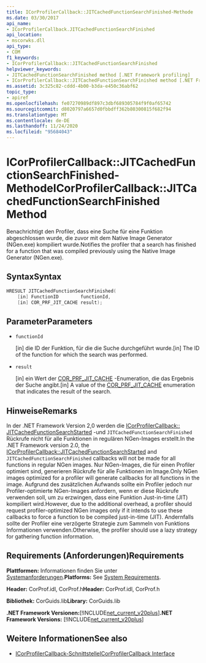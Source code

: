```yaml
---
title: ICorProfilerCallback::JITCachedFunctionSearchFinished-Methode
ms.date: 03/30/2017
api_name:
- ICorProfilerCallback.JITCachedFunctionSearchFinished
api_location:
- mscorwks.dll
api_type:
- COM
f1_keywords:
- ICorProfilerCallback::JITCachedFunctionSearchFinished
helpviewer_keywords:
- JITCachedFunctionSearchFinished method [.NET Framework profiling]
- ICorProfilerCallback::JITCachedFunctionSearchFinished method [.NET Framework profiling]
ms.assetid: 3c325c82-cddd-4b00-b3da-e450c36abf62
topic_type:
- apiref
ms.openlocfilehash: fe07270989df897c3dbf689305784f9f0af65742
ms.sourcegitcommit: d8020797a6657d0fbbdff362b80300815f682f94
ms.translationtype: MT
ms.contentlocale: de-DE
ms.lasthandoff: 11/24/2020
ms.locfileid: "95684043"
---
```

# <a name="icorprofilercallbackjitcachedfunctionsearchfinished-method"></a><span data-ttu-id="432c8-102">ICorProfilerCallback::JITCachedFunctionSearchFinished-Methode</span><span class="sxs-lookup"><span data-stu-id="432c8-102">ICorProfilerCallback::JITCachedFunctionSearchFinished Method</span></span>

<span data-ttu-id="432c8-103">Benachrichtigt den Profiler, dass eine Suche für eine Funktion abgeschlossen wurde, die zuvor mit dem Native Image Generator (NGen.exe) kompiliert wurde.</span><span class="sxs-lookup"><span data-stu-id="432c8-103">Notifies the profiler that a search has finished for a function that was compiled previously using the Native Image Generator (NGen.exe).</span></span>  
  
## <a name="syntax"></a><span data-ttu-id="432c8-104">Syntax</span><span class="sxs-lookup"><span data-stu-id="432c8-104">Syntax</span></span>  
  
```cpp  
HRESULT JITCachedFunctionSearchFinished(  
    [in] FunctionID        functionId,  
    [in] COR_PRF_JIT_CACHE result);  
```  
  
## <a name="parameters"></a><span data-ttu-id="432c8-105">Parameter</span><span class="sxs-lookup"><span data-stu-id="432c8-105">Parameters</span></span>

- `functionId`

  <span data-ttu-id="432c8-106">\[in] die ID der Funktion, für die die Suche durchgeführt wurde.</span><span class="sxs-lookup"><span data-stu-id="432c8-106">\[in] The ID of the function for which the search was performed.</span></span>

- `result`

  <span data-ttu-id="432c8-107">\[in] ein Wert der [COR_PRF_JIT_CACHE](cor-prf-jit-cache-enumeration.md) -Enumeration, die das Ergebnis der Suche angibt.</span><span class="sxs-lookup"><span data-stu-id="432c8-107">\[in] A value of the [COR_PRF_JIT_CACHE](cor-prf-jit-cache-enumeration.md) enumeration that indicates the result of the search.</span></span>

## <a name="remarks"></a><span data-ttu-id="432c8-108">Hinweise</span><span class="sxs-lookup"><span data-stu-id="432c8-108">Remarks</span></span>  

 <span data-ttu-id="432c8-109">In der .NET Framework Version 2,0 werden die [ICorProfilerCallback:: JITCachedFunctionSearchStarted](icorprofilercallback-jitcachedfunctionsearchstarted-method.md) -und `JITCachedFunctionSearchFinished` Rückrufe nicht für alle Funktionen in regulären NGen-Images erstellt.</span><span class="sxs-lookup"><span data-stu-id="432c8-109">In the .NET Framework version 2.0, the [ICorProfilerCallback::JITCachedFunctionSearchStarted](icorprofilercallback-jitcachedfunctionsearchstarted-method.md) and `JITCachedFunctionSearchFinished` callbacks will not be made for all functions in regular NGen images.</span></span> <span data-ttu-id="432c8-110">Nur NGen-Images, die für einen Profiler optimiert sind, generieren Rückrufe für alle Funktionen im Image.</span><span class="sxs-lookup"><span data-stu-id="432c8-110">Only NGen images optimized for a profiler will generate callbacks for all functions in the image.</span></span> <span data-ttu-id="432c8-111">Aufgrund des zusätzlichen Aufwands sollte ein Profiler jedoch nur Profiler-optimierte NGen-Images anfordern, wenn er diese Rückrufe verwenden soll, um zu erzwingen, dass eine Funktion Just-in-time (JIT) kompiliert wird.</span><span class="sxs-lookup"><span data-stu-id="432c8-111">However, due to the additional overhead, a profiler should request profiler-optimized NGen images only if it intends to use these callbacks to force a function to be compiled just-in-time (JIT).</span></span> <span data-ttu-id="432c8-112">Andernfalls sollte der Profiler eine verzögerte Strategie zum Sammeln von Funktions Informationen verwenden.</span><span class="sxs-lookup"><span data-stu-id="432c8-112">Otherwise, the profiler should use a lazy strategy for gathering function information.</span></span>  
  
## <a name="requirements"></a><span data-ttu-id="432c8-113">Requirements (Anforderungen)</span><span class="sxs-lookup"><span data-stu-id="432c8-113">Requirements</span></span>  

 <span data-ttu-id="432c8-114">**Plattformen:** Informationen finden Sie unter [Systemanforderungen](../../get-started/system-requirements.md).</span><span class="sxs-lookup"><span data-stu-id="432c8-114">**Platforms:** See [System Requirements](../../get-started/system-requirements.md).</span></span>  
  
 <span data-ttu-id="432c8-115">**Header:** CorProf.idl, CorProf.h</span><span class="sxs-lookup"><span data-stu-id="432c8-115">**Header:** CorProf.idl, CorProf.h</span></span>  
  
 <span data-ttu-id="432c8-116">**Bibliothek:** CorGuids.lib</span><span class="sxs-lookup"><span data-stu-id="432c8-116">**Library:** CorGuids.lib</span></span>  
  
 <span data-ttu-id="432c8-117">**.NET Framework Versionen:**[!INCLUDE[net_current_v20plus](../../../../includes/net-current-v20plus-md.md)]</span><span class="sxs-lookup"><span data-stu-id="432c8-117">**.NET Framework Versions:** [!INCLUDE[net_current_v20plus](../../../../includes/net-current-v20plus-md.md)]</span></span>  
  
## <a name="see-also"></a><span data-ttu-id="432c8-118">Weitere Informationen</span><span class="sxs-lookup"><span data-stu-id="432c8-118">See also</span></span>

- [<span data-ttu-id="432c8-119">ICorProfilerCallback-Schnittstelle</span><span class="sxs-lookup"><span data-stu-id="432c8-119">ICorProfilerCallback Interface</span></span>](icorprofilercallback-interface.md)
